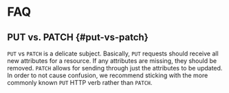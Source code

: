 # FAQ

## PUT vs. PATCH {#put-vs-patch}

`PUT` vs `PATCH` is a delicate subject. Basically, `PUT` requests should receive all new attributes for a resource. If any attributes are missing, they should be removed. `PATCH` allows for sending through just the attributes to be updated. In order to not cause confusion, we recommend sticking with the more commonly known `PUT` HTTP verb rather than `PATCH`.
